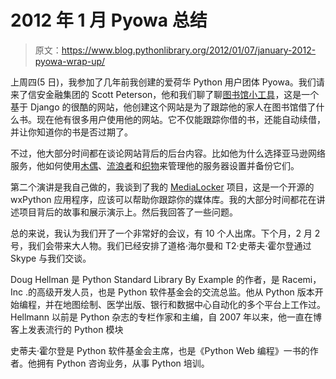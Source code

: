 # 2012 年 1 月 Pyowa 总结

> 原文：<https://www.blog.pythonlibrary.org/2012/01/07/january-2012-pyowa-wrap-up/>

上周四(5 日)，我参加了几年前我创建的爱荷华 Python 用户团体 Pyowa。我们请来了信安金融集团的 Scott Peterson，他和我们聊了聊[图书馆小工具](http://www.librarygadget.com/)，这是一个基于 Django 的很酷的网站，他创建这个网站是为了跟踪他的家人在图书馆借了什么书。现在他有很多用户使用他的网站。它不仅能跟踪你借的书，还能自动续借，并让你知道你的书是否过期了。

不过，他大部分时间都在谈论网站背后的后台内容。比如他为什么选择亚马逊网络服务，他如何使用[木偶](http://projects.puppetlabs.com/projects/puppet)、[流浪者](http://vagrantup.com/docs/getting-started/setup.html)和[织物](http://docs.fabfile.org/en/1.3.3/index.html)来管理他的服务器设置并备份它们。

第二个演讲是我自己做的，我谈到了我的 [MediaLocker](http://www.medialocker.pythonlibrary.org/) 项目，这是一个开源的 wxPython 应用程序，应该可以帮助你跟踪你的媒体库。我的大部分时间都花在讲述项目背后的故事和展示演示上。然后我回答了一些问题。

总的来说，我认为我们开了一个非常好的会议，有 10 个人出席。下个月，2 月 2 号，我们会带来大人物。我们已经安排了道格·海尔曼和 T2·史蒂夫·霍尔登通过 Skype 与我们交谈。

Doug Hellman 是 Python Standard Library By Example 的作者，是 Racemi，Inc .的高级开发人员，也是 Python 软件基金会的交流总监。他从 Python 版本开始编程，并在地图绘制、医学出版、银行和数据中心自动化的多个平台上工作过。Hellmann 以前是 Python 杂志的专栏作家和主编，自 2007 年以来，他一直在博客上发表流行的 Python 模块

史蒂夫·霍尔登是 Python 软件基金会主席，也是《Python Web 编程》一书的作者。他拥有 Python 咨询业务，从事 Python 培训。
